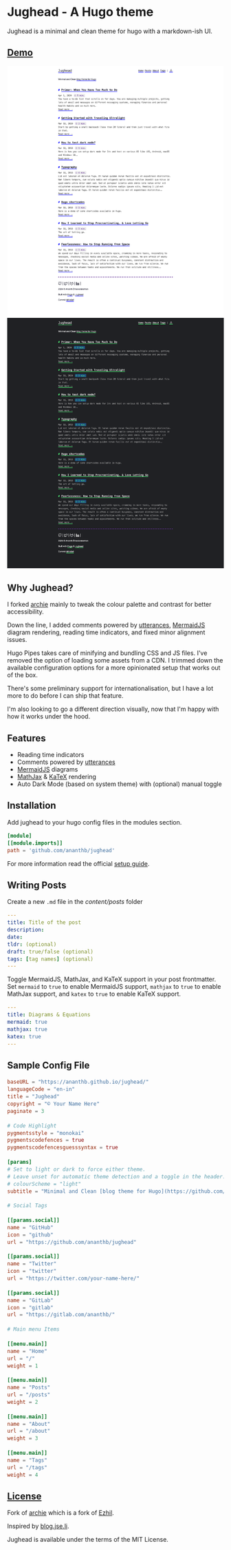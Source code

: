 # Jughead - A Hugo theme

Jughead is a minimal and clean theme for hugo with a markdown-ish UI.

## [Demo](https://ananthb.github.io/jughead)

![Theme](https://raw.githubusercontent.com/ananthb/jughead/main/images/screenshot.png)
![Dark mode](https://raw.githubusercontent.com/ananthb/jughead/main/images/screenshot-dark.png)

## Why Jughead?

I forked [archie](https://github.com/athul/archie) mainly to tweak
the colour palette and contrast for better accessibility.

Down the line, I added comments powered by [utterances](https://utteranc.es),
[MermaidJS](https://mermaid.js.org) diagram rendering,
reading time indicators, and fixed minor alignment issues.

Hugo Pipes takes care of minifying and bundling CSS and JS files.
I've removed the option of loading some assets from a CDN.
I trimmed down the available configuration options for a more opinionated
setup that works out of the box.

There's some preliminary support for internationalisation, but I have a lot
more to do before I can ship that feature.

I'm also looking to go a different direction visually, now that I'm happy
with how it works under the hood.

## Features

- Reading time indicators
- Comments powered by [utterances](https://utteranc.es)
- [MermaidJS](https://mermaid.js.org) diagrams
- [MathJax](https://www.mathjax.org) & [KaTeX](https://katex.org) rendering
- Auto Dark Mode (based on system theme) with (optional) manual toggle

## Installation

Add jughead to your hugo config files in the modules section.

```toml
[module]
[[module.imports]]
path = 'github.com/ananthb/jughead'
```

For more information read the official [setup guide](https://gohugo.io/installation).

## Writing Posts

Create a new `.md` file in the *content/posts* folder

```yml
---
title: Title of the post
description:
date:
tldr: (optional)
draft: true/false (optional)
tags: [tag names] (optional)
---
```

Toggle MermaidJS, MathJax, and KaTeX support in your post frontmatter.
Set `mermaid` to `true` to enable MermaidJS support,
`mathjax` to `true` to enable MathJax support,
and `katex` to `true` to enable KaTeX support.

```yml
---
title: Diagrams & Equations
mermaid: true
mathjax: true
katex: true
---
```

## Sample Config File

```toml
baseURL = "https://ananthb.github.io/jughead/"
languageCode = "en-in"
title = "Jughead"
copyright = "© Your Name Here"
paginate = 3

# Code Highlight
pygmentsstyle = "monokai"
pygmentscodefences = true
pygmentscodefencesguesssyntax = true

[params]
# Set to light or dark to force either theme.
# Leave unset for automatic theme detection and a toggle in the header.
# colourScheme = "light"
subtitle = "Minimal and Clean [blog theme for Hugo](https://github.com/ananthb/jughead)"

# Social Tags

[[params.social]]
name = "GitHub"
icon = "github"
url = "https://github.com/ananthb/jughead"

[[params.social]]
name = "Twitter"
icon = "twitter"
url = "https://twitter.com/your-name-here/"

[[params.social]]
name = "GitLab"
icon = "gitlab"
url = "https://gitlab.com/ananthb/"

# Main menu Items

[[menu.main]]
name = "Home"
url = "/"
weight = 1

[[menu.main]]
name = "Posts"
url = "/posts"
weight = 2

[[menu.main]]
name = "About"
url = "/about"
weight = 3

[[menu.main]]
name = "Tags"
url = "/tags"
weight = 4
```

## [License](LICENSE)

Fork of [archie](https://github.com/athul/archie) which is a fork of
[Ezhil](https://github.com/vividvilla/ezhil).

Inspired by [blog.jse.li](blog.jse.li).

Jughead is available under the terms of the MIT License.
